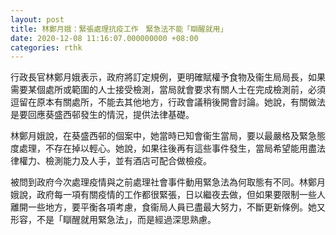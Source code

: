 ```yaml
---
layout: post
title: 林鄭月娥：緊張處理抗疫工作　緊急法不能「瞓醒就用」
date: 2020-12-08 11:16:07.000000000 +08:00
categories: rthk
---
```


行政長官林鄭月娥表示，政府將訂定規例，更明確賦權予食物及衞生局局長，如果需要某個處所或範圍的人士接受檢測，當局就會要求有關人士在完成檢測前，必須逗留在原本有關處所，不能去其他地方，行政會議稍後開會討論。她說，有關做法是要回應葵盛西邨發生的情況，提供法律基礎。

林鄭月娥說，在葵盛西邨的個案中，她當時已知會衞生當局，要以最嚴格及緊急態度處理，不存在掉以輕心。她說，如果往後再有這些事件發生，當局希望能用盡法律權力、檢測能力及人手，並有酒店可配合做檢疫。

被問到政府今次處理疫情與之前處理社會事件動用緊急法為何取態有不同。林鄭月娥說，政府每一項有關疫情的工作都很緊張，日以繼夜去做，但如果要限制一些人離開一些地方，要平衡各項考慮，食衞局人員已盡最大努力，不斷更新條例。她又形容，不是「瞓醒就用緊急法」，而是經過深思熟慮。
